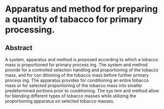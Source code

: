 # Apparatus and method for preparing a quantity of tabacco for primary processing.

## Abstract
A system, apparatus and method is proposed according to which a tobacco mass is proportioned for primary process ing. The system and method provide for a controlled selection handling and proportioning of the tobacco mass, and for con ditioning of the tobacco mass before further primary process ing. The apparatus provides for conditioning an entire tobacco mass or for selected proportioning of the tobacco mass into smaller predetermined portions prior to conditioning. The sys tem and method allow for blending different types of tobacco masses while utilizing the proportioning apparatus on selected tobacco masses.